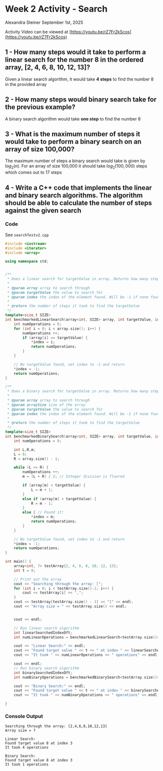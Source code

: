 # Week 2 Activity - Search
Alexandra Steiner September 1st, 2025

Activity Video can be viewed at [https://youtu.be/rZ7Fr2kScos](https://youtu.be/rZ7Fr2kScos)

## 1 - How many steps would it take to perform a linear search for the number 8 in the ordered array, [2, 4, 6, 8, 10, 12, 13]?
Given a linear search algorithm, it would take **4 steps** to find the number 8 in the provided array

## 2 - How many steps would binary search take for the previous example?
A binary search algorithm would take **one step** to find the number 8

## 3 - What is the maximum number of steps it would take to perform a binary search on an array of size 100,000?
The maximum number of steps a binary search would take is given by $log_2(n)$. For an array of size 100,000 it should take $log_2(100,000)$ steps which comes out to 17 steps

## 4 - Write a C++ code that implements the linear and binary search algorithms. The algorithm should be able to calculate the number of steps against the given search

### Code
See `searchTestv2.cpp`
```cpp
#include <iostream>
#include <iterator>
#include <array>

using namespace std;


/**
 * Does a linear search for targetValue in array. Returns how many steps it took to find the target value.
 * 
 * @param array array to search through
 * @param targetValue the value to search for
 * @param index the index of the element found. Will be -1 if none found
 * 
 * @return the number of steps it took to find the targetValue
 */
template<size_t SIZE>
int benchmarkedLinearSearch(array<int, SIZE> array, int targetValue, int *index) {
    int numOperations = 0;
    for (int i = 0; i < array.size(); i++) {
        numOperations ++;
        if (array[i] == targetValue) {
            *index = i;
            return numOperations;
        }
    }

    // No targetValue found, set index to -1 and return
    *index = -1;
    return numOperations;
}

/**
 * Does a binary search for targetValue in array. Returns how many steps it took to find the target value.
 * 
 * @param array array to search through
 * @param arraySize size of the array
 * @param targetValue the value to search for
 * @param index the index of the element found. Will be -1 if none found
 * 
 * @return the number of steps it took to find the targetValue
 */
template<size_t SIZE>
int benchmarkedBinarySearch(array<int, SIZE> array, int targetValue, int *index) {
    int numOperations = 0;

    int L,R,m;
    L = 0;
    R = array.size() - 1;

    while (L <= R) {
        numOperations ++;
        m = (L + R) / 2; // Integer division is floored

        if (array[m] < targetValue) {
            L = m + 1;
        }
        else if (array[m] > targetValue) {
            R = m - 1;
        }
        else { // Found it!
            *index = m;
            return numOperations;
        }
    }

    // No targetValue found, set index to -1 and return
    *index = -1;
    return numOperations;
}

int main() {
    array<int, 7> testArray{2, 4, 6, 8, 10, 12, 13};
    int t = 8;

    // Print out the array
    cout << "Searching through the array: [";
    for (int i = 0; i < testArray.size()-1; i++) {
        cout << testArray[i] << ",";
    }
    cout << testArray[testArray.size() - 1] << "]" << endl;
    cout << "Array size = " << testArray.size() << endl;


    cout << endl;

    // Run linear search algorithm
    int linearSearchedIndexOft;
    int numLinearOperations = benchmarkedLinearSearch<testArray.size()>(testArray, t, &linearSearchedIndexOft);

    cout << "Linear Search:" << endl;
    cout << "Found target value " << t << " at index " << linearSearchedIndexOft << endl;
    cout << "It took " << numLinearOperations << " operations" << endl;

    cout << endl;
    // Run binary search algorithm
    int binarySearchedIndexOft;
    int numBinaryOperations = benchmarkedBinarySearch<testArray.size()>(testArray, t, &binarySearchedIndexOft);

    cout << "Binary Search:" << endl;
    cout << "Found target value " << t << " at index " << binarySearchedIndexOft << endl;
    cout << "It took " << numBinaryOperations << " operations" << endl;

}
```

### Console Output
```
Searching through the array: [2,4,6,8,10,12,13]
Array size = 7

Linear Search:
Found target value 8 at index 3
It took 4 operations

Binary Search:
Found target value 8 at index 3
It took 1 operations
```